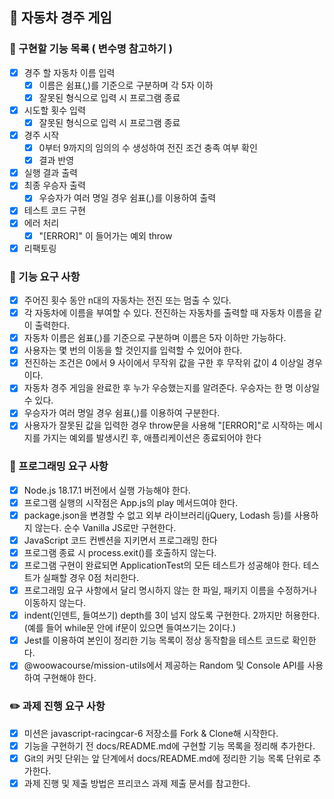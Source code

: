 ## 🚗 자동차 경주 게임

### 🔨 구현할 기능 목록 ( 변수명 참고하기 )

- [x] 경주 할 자동차 이름 입력
  - [x] 이름은 쉼표(,)를 기준으로 구분하며 각 5자 이하
  - [x] 잘못된 형식으로 입력 시 프로그램 종료
- [x] 시도할 횟수 입력
  - [x] 잘못된 형식으로 입력 시 프로그램 종료
- [x] 경주 시작
  - [x] 0부터 9까지의 임의의 수 생성하여 전진 조건 충족 여부 확인
  - [x] 결과 반영
- [x] 실행 결과 출력
- [x] 최종 우승자 출력
  - [x] 우승자가 여러 명일 경우 쉼표(,)를 이용하여 출력
- [x] 테스트 코드 구현
- [x] 에러 처리
  - [x] "[ERROR]" 이 들어가는 예외 throw
- [x] 리팩토링

### 🚀 기능 요구 사항

- [x] 주어진 횟수 동안 n대의 자동차는 전진 또는 멈출 수 있다.
- [x] 각 자동차에 이름을 부여할 수 있다. 전진하는 자동차를 출력할 때 자동차 이름을 같이 출력한다.
- [x] 자동차 이름은 쉼표(,)를 기준으로 구분하며 이름은 5자 이하만 가능하다.
- [x] 사용자는 몇 번의 이동을 할 것인지를 입력할 수 있어야 한다.
- [x] 전진하는 조건은 0에서 9 사이에서 무작위 값을 구한 후 무작위 값이 4 이상일 경우이다.
- [x] 자동차 경주 게임을 완료한 후 누가 우승했는지를 알려준다. 우승자는 한 명 이상일 수 있다.
- [x] 우승자가 여러 명일 경우 쉼표(,)를 이용하여 구분한다.
- [x] 사용자가 잘못된 값을 입력한 경우 throw문을 사용해 "[ERROR]"로 시작하는 메시지를 가지는 예외를 발생시킨 후, 애플리케이션은 종료되어야 한다

### 🎯 프로그래밍 요구 사항

- [x] Node.js 18.17.1 버전에서 실행 가능해야 한다.
- [x] 프로그램 실행의 시작점은 App.js의 play 메서드여야 한다.
- [x] package.json을 변경할 수 없고 외부 라이브러리(jQuery, Lodash 등)를 사용하지 않는다. 순수 Vanilla JS로만 구현한다.
- [x] JavaScript 코드 컨벤션을 지키면서 프로그래밍 한다
- [x] 프로그램 종료 시 process.exit()를 호출하지 않는다.
- [x] 프로그램 구현이 완료되면 ApplicationTest의 모든 테스트가 성공해야 한다. 테스트가 실패할 경우 0점 처리한다.
- [x] 프로그래밍 요구 사항에서 달리 명시하지 않는 한 파일, 패키지 이름을 수정하거나 이동하지 않는다.
- [x] indent(인덴트, 들여쓰기) depth를 3이 넘지 않도록 구현한다. 2까지만 허용한다. (예를 들어 while문 안에 if문이 있으면 들여쓰기는 2이다.)
- [x] Jest를 이용하여 본인이 정리한 기능 목록이 정상 동작함을 테스트 코드로 확인한다.
- [x] @woowacourse/mission-utils에서 제공하는 Random 및 Console API를 사용하여 구현해야 한다.

### ✏️ 과제 진행 요구 사항

- [x] 미션은 javascript-racingcar-6 저장소를 Fork & Clone해 시작한다.
- [x] 기능을 구현하기 전 docs/README.md에 구현할 기능 목록을 정리해 추가한다.
- [x] Git의 커밋 단위는 앞 단계에서 docs/README.md에 정리한 기능 목록 단위로 추가한다.
- [x] 과제 진행 및 제출 방법은 프리코스 과제 제출 문서를 참고한다.
